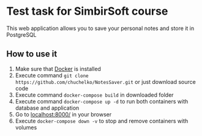# Test task for SimbirSoft course<br>
This web application allows you to save your personal notes and store it in PostgreSQL

## How to use it

1) Make sure that [Docker](https://www.docker.com/get-started) is installed
2) Execute command `git clone https://github.com/chuchelko/NotesSaver.git` or just download source code
3) Execute command `docker-compose build` in downloaded folder
4) Execute command `docker-compose up -d` to run both containers with database and application
5) Go to [localhost:8000/](localhost:8000/) in your browser
6) Execute `docker-compose down -v` to stop and remove containers with volumes
